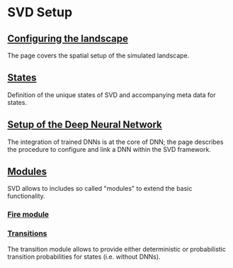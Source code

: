 # SVD Setup

## [Configuring the landscape](configuring_the_landscape.md)
The page covers the spatial setup of the simulated landscape.

## [States](states.md)
Definition of the unique states of SVD and accompanying meta data for states.

## [Setup of the Deep Neural Network](setup_dnn.md)
The integration of trained DNNs is at the core of DNN; the page describes the procedure
to configure and link a DNN within the SVD framework.

## [Modules](modules.md)
SVD allows to includes so called "modules" to extend the basic functionality.
### [Fire module](fire_module.md)

### [Transitions](transition_module.md)
The transition module allows to provide either deterministic or probabilistic transition probabilities
for states (i.e. without DNNs).